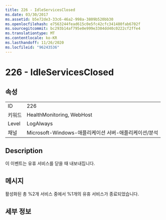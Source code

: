 ```yaml
---
title: 226 - IdleServicesClosed
ms.date: 03/30/2017
ms.assetid: b5e72de3-33c6-46a2-998a-3809b520bb30
ms.openlocfilehash: e7563244fead615c0e5fc42cfc341480fab6702f
ms.sourcegitcommit: bc293b14af795e0e999e3304dd40c0222cf2ffe4
ms.translationtype: MT
ms.contentlocale: ko-KR
ms.lasthandoff: 11/26/2020
ms.locfileid: "96243536"
---
```

# <a name="226---idleservicesclosed"></a>226 - IdleServicesClosed

## <a name="properties"></a>속성  
  
|||  
|-|-|  
|ID|226|  
|키워드|HealthMonitoring, WebHost|  
|Level|LogAlways|  
|채널|Microsoft-Windows-애플리케이션 서버-애플리케이션/분석|  
  
## <a name="description"></a>Description  

 이 이벤트는 유휴 서비스를 닫을 때 내보내집니다.  
  
## <a name="message"></a>메시지  

 활성화된 총 %2개 서비스 중에서 %1개의 유휴 서비스가 종료되었습니다.  
  
## <a name="details"></a>세부 정보
